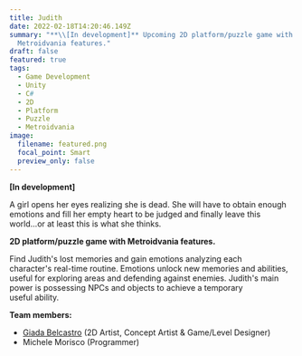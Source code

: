 ```yaml
---
title: Judith
date: 2022-02-18T14:20:46.149Z
summary: "**\\[In development]** Upcoming 2D platform/puzzle game with
  Metroidvania features."
draft: false
featured: true
tags:
  - Game Development
  - Unity
  - C#
  - 2D
  - Platform
  - Puzzle
  - Metroidvania
image:
  filename: featured.png
  focal_point: Smart
  preview_only: false
---
```

**\[In development]**

A girl opens her eyes realizing she is dead. She will have to obtain enough emotions and fill her empty heart to be judged and finally leave this world...or at least this is what she thinks.

**2D platform/puzzle game with Metroidvania features.** 

Find Judith's lost memories and gain emotions analyzing each character's real-time routine. Emotions unlock new memories and abilities, useful for exploring areas and defending against enemies. Judith's main power is possessing NPCs and objects to achieve a temporary useful ability.



**Team members:**

* [Giada Belcastro](https://www.artstation.com/giadabelcastro) (2D Artist, Concept Artist & Game/Level Designer)
* Michele Morisco (Programmer)
